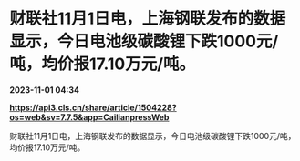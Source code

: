 # 财联社11月1日电，上海钢联发布的数据显示，今日电池级碳酸锂下跌1000元/吨，均价报17.10万元/吨。

**2023-11-01 04:34**

**https://api3.cls.cn/share/article/1504228?os=web&sv=7.7.5&app=CailianpressWeb**

财联社11月1日电，上海钢联发布的数据显示，今日电池级碳酸锂下跌1000元/吨，均价报17.10万元/吨。